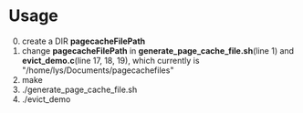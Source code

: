 # Usage
0. create a DIR **pagecacheFilePath**
1. change **pagecacheFilePath** in **generate_page_cache_file.sh**(line 1) and **evict_demo.c**(line 17, 18, 19), which currently is "/home/lys/Documents/pagecachefiles"
2. make
3. ./generate_page_cache_file.sh
4. ./evict_demo
